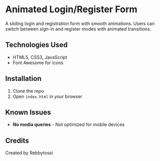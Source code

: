 # Animated Login/Register Form

A sliding login and registration form with smooth animations. Users can switch between sign-in and register modes with animated transitions.

## Technologies Used

- HTML5, CSS3, JavaScript
- Font Awesome for icons

## Installation

1. Clone the repo
2. Open `index.html` in your browser

## Known Issues

- **No media queries** - Not optimized for mobile devices

## Credits

Created by Rebbytossi
